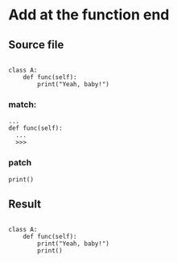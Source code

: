 # Add at the function end


## Source file

```

class A:
    def func(self):
        print("Yeah, baby!")

```


### match:
```
...
def func(self):
  ...
  >>>
```

### patch

```
print()

```


## Result

```

class A:
    def func(self):
        print("Yeah, baby!")
        print()

```